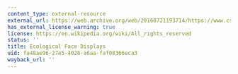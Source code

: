 ```yaml
---
content_type: external-resource
external_url: https://web.archive.org/web/20160721193714/https://www.cs.ubc.ca/~jhoey/face/index.html
has_external_license_warning: true
license: https://en.wikipedia.org/wiki/All_rights_reserved
status: ''
title: Ecological Face Displays
uid: fa48ae96-27e5-4026-a6aa-faf08366eca3
wayback_url: ''
---
```

